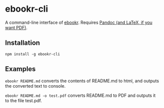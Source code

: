 # ebookr-cli

A command-line interface of [ebookr](https://github.com/ebookr/ebookr). Requires [Pandoc (and LaTeX, if you want PDF)](http://johnmacfarlane.net/pandoc/installing.html).

## Installation

    npm install -g ebookr-cli

## Examples

`ebookr README.md` converts the contents of README.md to html, and outputs the converted text to console.

`ebookr README.md -o test.pdf` converts README.md to PDF and outputs it to the file test.pdf.